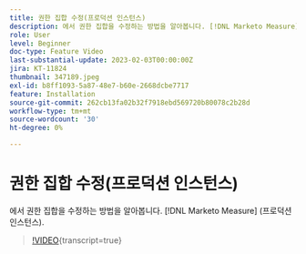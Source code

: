 ```yaml
---
title: 권한 집합 수정(프로덕션 인스턴스)
description: 에서 권한 집합을 수정하는 방법을 알아봅니다. [!DNL Marketo Measure] (프로덕션 인스턴스).
role: User
level: Beginner
doc-type: Feature Video
last-substantial-update: 2023-02-03T00:00:00Z
jira: KT-11824
thumbnail: 347189.jpeg
exl-id: b8ff1093-5a87-48e7-b60e-2668dcbe7717
feature: Installation
source-git-commit: 262cb13fa02b32f7918ebd569720b80078c2b28d
workflow-type: tm+mt
source-wordcount: '30'
ht-degree: 0%

---
```


# 권한 집합 수정(프로덕션 인스턴스)

에서 권한 집합을 수정하는 방법을 알아봅니다. [!DNL Marketo Measure] (프로덕션 인스턴스).

>[!VIDEO](https://video.tv.adobe.com/v/347189/?learn=on){transcript=true}
